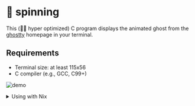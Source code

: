 # 👻 spinning

This (🚀💥 hyper optimized) C program displays the animated ghost from the [ghostty](https://ghostty.dev) homepage in your terminal.

## Requirements

- Terminal size: at least 115x56
- C compiler (e.g., GCC, C99+)

![demo](/.github/demo.gif)

<details>
  <summary>Using with Nix</summary>
  
  
  ### Using Flakes
  
  1. **Clone the repository:**
  
     ```sh
     git clone https://github.com/themackabu/ghost.git
     cd ghost
     ```
  
  2. **Build the `ghost` package using Flakes:**
  
     ```sh
     nix build .#ghost
     ```
  
     This will build the `ghost` package and place the result in the `./result` directory.
  
  3. **Run the `ghost` binary:**
  
     ```sh
     ./result/bin/ghost
     ```
  
  ### Using Nix Configuration
  
  To include the `ghost` package in your NixOS configuration, you can add it to your `configuration.nix` file.
  
  1. **Add the Flake input to your `configuration.nix`:**
  
     ```nix
     {
       inputs = {
         nixpkgs.url = "github:NixOS/nixpkgs/nixos-unstable";
         flake-utils.url = "github:numtide/flake-utils";
         ghost.url = "path:./path/to/your/ghost/repo";
       };
  
       outputs = { self, nixpkgs, flake-utils, ghost }: {
         nixosConfigurations = {
           hostname = nixpkgs.lib.nixosSystem {
             system = "x86_64-linux";
             modules = [
               ./hardware-configuration.nix
               {
                 imports = [ ghost.nixosModules.default ];
  
                 environment.systemPackages = with pkgs; [
                   ghost.packages.x86_64-linux.ghost
                 ];
               }
             ];
           };
         };
       };
     }
     ```
  
  2. **Rebuild your NixOS system:**
  
     ```sh
     sudo nixos-rebuild switch --flake .#hostname
     ```
  
  ### Using Nix Profile with GitHub
  
  1. **Install the `ghost` package into your profile directly from GitHub:**
  
     ```sh
     nix profile install github:themackabu/ghost#ghost
     ```
  
  2. **Run the `ghost` binary:**
  
     ```sh
     ghost
     ```

</details>
